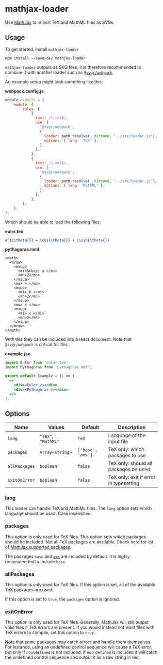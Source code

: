 mathjax-loader
==============

Use [MathJax](https://mathjax.org/) to import TeX and MathML files as SVGs.

Usage
-----

To get started, install `mathjax-loader` 

```npm install --save-dev mathjax-loader```

`mathjax-loader` outputs as SVG files, it is therefore recommended to combine it with another loader such as [`@svgr/webpack`](https://www.npmjs.com/package/@svgr/webpack).

An example setup might look something like this:

**webpack.config.js**
```js
module.exports = {
    module: {
        rules: [
            {
              test: /\.tex$/,
              use: [
                '@svgr/webpack',
                {
                  loader: path.resolve(__dirname, '../src/loader.js'),
                  options: { lang: 'TeX' },
                },
              ],
            },
            {
              test: /\.mml$/,
              use: [
                '@svgr/webpack',
                {
                  loader: path.resolve(__dirname, '../src/loader.js'),
                  options: { lang: 'MathML' },
                },
              ],
            },
        ],
    },
};
```

Which should be able to load the following files:

**euler.tex**
```tex
e^{i\theta{}} = \cos{\theta{}} + i\sin{\theta{}}
```

**pythagoras.mml**
```
<math>
  <mrow>
    <msup>
      <mi>&nbsp; a </mi>
      <mn>2</mn>
    </msup>
    <mo> + </mo>
    <msup>
      <mi> b </mi>
      <mn>2</mn>
    </msup>
    <mo> = </mo>
    <msup>
      <mi> c </mi>
      <mn>2</mn>
    </msup>
  </mrow>
</math>
```

With this they can be included into a react document.  Note that `@svgr/webpack` is critical for this.

**example.jsx**
```jsx
import Euler from 'euler.tex';
import Pythagoras from 'pythagoras.mml';

export default Example = () => (
  <>
    <div><Euler /></div>
    <div><Pythagoras /></div>
  </>
);
```

Options
-------

|  Name         |  Values             |  Default          |  Description                           |
|---------------|---------------------|-------------------|----------------------------------------|
| `lang`        | `"TeX"`, `"MathML"` | `TeX`             | Language of the input file             |
| `packages`    | `Array<string>`     | `['base', 'ams']` | TeX only: which packages to use        |
| `allPackages` | `boolean`           | `false`           | TeX only: should all packages be used  |
| `exitOnError` | `boolean`           | `false`           | TeX only: exit if error in typesetting |

### lang

This loader can handle TeX and MathML files.  The `lang` option sets which language should be used.  Case insensitive.

### packages

This option is only used for TeX files.  This option sets which packages should be included.  Not all TeX packages are available.  Check here for list of [MathJax supported packages](http://docs.mathjax.org/en/latest/input/tex/extensions/index.html).

The packages `base` and [`ams`](http://docs.mathjax.org/en/latest/input/tex/extensions/ams.html) are included by default.  It is highly recommended to include `base`.

### allPackages

This option is only used for TeX files.  If this option is set, all of the available TeX packages are used.

If this option is set to `true`, the `packages` option is ignored.

### exitOnError

This option is only used for TeX files.  Generally, MathJax will still output valid files if TeX errors are present.  If you would instead not want files with TeX errors to compile, set this option to `true`.

Note that some packages may catch errors and handle them themselves.  For instance, using an undefined control sequence will cause a TeX error, but only if `noundefined` is not included.  If `noundefined` is included it will catch the undefined control sequence and output it as a raw string in red.
